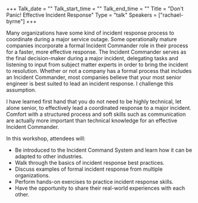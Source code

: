 +++
Talk_date = ""
Talk_start_time = ""
Talk_end_time = ""
Title = "Don't Panic! Effective Incident Response"
Type = "talk"
Speakers = ["rachael-byrne"]
+++

Many organizations have some kind of incident response process to coordinate during a major service outage. Some operationally mature companies incorporate a formal Incident Commander role in their process for a faster, more effective response. The Incident Commander serves as the final decision-maker during a major incident, delegating tasks and listening to input from subject matter experts in order to bring the incident to resolution. Whether or not a company has a formal process that includes an Incident Commander, most companies believe that your most senior engineer is best suited to lead an incident response. I challenge this assumption.

I have learned first hand that you do not need to be highly technical, let alone senior, to effectively lead a coordinated response to a major incident. Comfort with a structured process and soft skills such as communication are actually more important than technical knowledge for an effective Incident Commander.

In this workshop, attendees will:

* Be introduced to the Incident Command System and learn how it can be adapted to other industries.
* Walk through the basics of incident response best practices.
* Discuss examples of formal incident response from multiple organizations.
* Perform hands-on exercises to practice incident response skills.
* Have the opportunity to share their real-world experiences with each other.
